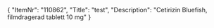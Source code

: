 {
  "ItemNr": "110862",
  "Title": "test",
  "Description": "Cetirizin Bluefish, filmdragerad tablett 10 mg"
}